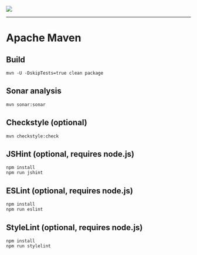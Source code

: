 ![](https://docs.simplicite.io//logos/logo250.png)
* * *

Apache Maven
============

Build
-----

``` text
mvn -U -DskipTests=true clean package
```

Sonar analysis
--------------

``` text
mvn sonar:sonar
```

Checkstyle (optional)
---------------------

``` text
mvn checkstyle:check
```

JSHint (optional, requires node.js)
-----------------------------------

``` text
npm install
npm run jshint
```

ESLint (optional, requires node.js)
-----------------------------------

``` text
npm install
npm run eslint
```

StyleLint (optional, requires node.js)
--------------------------------------

``` text
npm install
npm run stylelint
```

